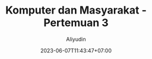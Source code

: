 ---
author: Aliyudin
title: Komputer dan Masyarakat - Pertemuan 3
date: 2023-06-07T11:43:47+07:00
description: Komputer dan Masyarakat
math: false
---